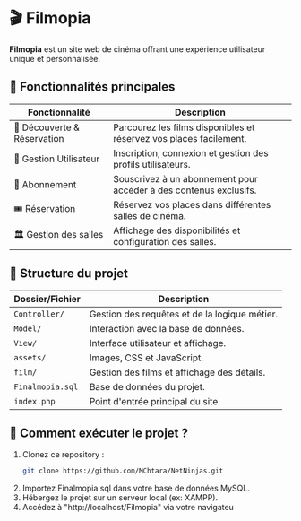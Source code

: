 # 🎬 Filmopia

**Filmopia** est un site web de cinéma offrant une expérience utilisateur unique et personnalisée.

## 📌 Fonctionnalités principales

| Fonctionnalité       | Description |
|----------------------|-------------|
| 🎥 Découverte & Réservation | Parcourez les films disponibles et réservez vos places facilement. |
| 👤 Gestion Utilisateur | Inscription, connexion et gestion des profils utilisateurs. |
| 📅 Abonnement | Souscrivez à un abonnement pour accéder à des contenus exclusifs. |
| 🎟️ Réservation | Réservez vos places dans différentes salles de cinéma. |
| 🏛️ Gestion des salles | Affichage des disponibilités et configuration des salles. |

## 📂 Structure du projet

| Dossier/Fichier | Description |  
|----------------|-------------|
| `Controller/`  | Gestion des requêtes et de la logique métier. |
| `Model/`      | Interaction avec la base de données. |
| `View/`       | Interface utilisateur et affichage. |
| `assets/`     | Images, CSS et JavaScript. |
| `film/`       | Gestion des films et affichage des détails. |
| `Finalmopia.sql` | Base de données du projet. |
| `index.php`   | Point d'entrée principal du site. |

## 🚀 Comment exécuter le projet ?

1. Clonez ce repository :  
   ```bash
   git clone https://github.com/MChtara/NetNinjas.git
2. Importez Finalmopia.sql dans votre base de données MySQL.
3. Hébergez le projet sur un serveur local (ex: XAMPP).
4. Accédez à "http://localhost/Filmopia" via votre navigateu
